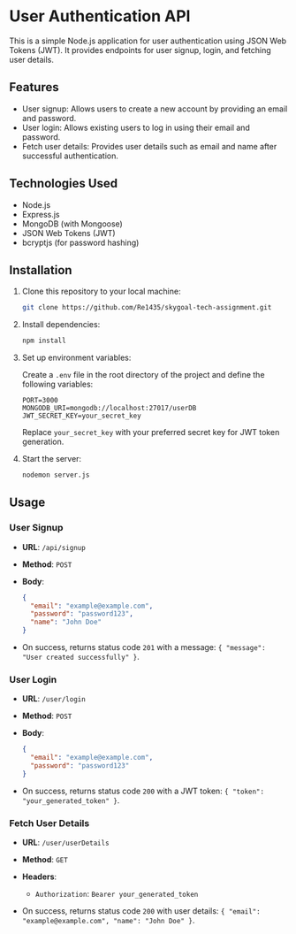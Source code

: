 # User Authentication API

This is a simple Node.js application for user authentication using JSON Web Tokens (JWT). It provides endpoints for user signup, login, and fetching user details.

## Features

- User signup: Allows users to create a new account by providing an email and password.
- User login: Allows existing users to log in using their email and password.
- Fetch user details: Provides user details such as email and name after successful authentication.

## Technologies Used

- Node.js
- Express.js
- MongoDB (with Mongoose)
- JSON Web Tokens (JWT)
- bcryptjs (for password hashing)

## Installation

1. Clone this repository to your local machine:

   ```bash
   git clone https://github.com/Re1435/skygoal-tech-assignment.git
   ```

2. Install dependencies:

   ```bash
   npm install
   ```

3. Set up environment variables:

   Create a `.env` file in the root directory of the project and define the following variables:

   ```
   PORT=3000
   MONGODB_URI=mongodb://localhost:27017/userDB
   JWT_SECRET_KEY=your_secret_key
   ```

   Replace `your_secret_key` with your preferred secret key for JWT token generation.

4. Start the server:

   ```bash
   nodemon server.js
   ```

## Usage

### User Signup

- **URL**: `/api/signup`
- **Method**: `POST`
- **Body**:

  ```json
  {
    "email": "example@example.com",
    "password": "password123",
    "name": "John Doe"
  }
  ```

- On success, returns status code `201` with a message: `{ "message": "User created successfully" }`.

### User Login

- **URL**: `/user/login`
- **Method**: `POST`
- **Body**:

  ```json
  {
    "email": "example@example.com",
    "password": "password123"
  }
  ```

- On success, returns status code `200` with a JWT token: `{ "token": "your_generated_token" }`.

### Fetch User Details

- **URL**: `/user/userDetails`
- **Method**: `GET`
- **Headers**:

  - `Authorization`: `Bearer your_generated_token`

- On success, returns status code `200` with user details: `{ "email": "example@example.com", "name": "John Doe" }`.
